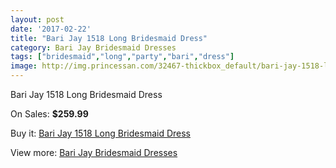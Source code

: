 ```yaml
---
layout: post
date: '2017-02-22'
title: "Bari Jay 1518 Long Bridesmaid Dress"
category: Bari Jay Bridesmaid Dresses
tags: ["bridesmaid","long","party","bari","dress"]
image: http://img.princessan.com/32467-thickbox_default/bari-jay-1518-long-bridesmaid-dress.jpg
---
```

Bari Jay 1518 Long Bridesmaid Dress

On Sales: **$259.99**
<a href="https://www.princessan.com/en/14896-bari-jay-1518-long-bridesmaid-dress.html"><amp-img layout="responsive" width="600" height="600" src="//img.princessan.com/32467-thickbox_default/bari-jay-1518-long-bridesmaid-dress.jpg" alt="Bari Jay 1518 Long Bridesmaid Dress 0" /></a>
<a href="https://www.princessan.com/en/14896-bari-jay-1518-long-bridesmaid-dress.html"><amp-img layout="responsive" width="600" height="600" src="//img.princessan.com/32468-thickbox_default/bari-jay-1518-long-bridesmaid-dress.jpg" alt="Bari Jay 1518 Long Bridesmaid Dress 1" /></a>

Buy it: [Bari Jay 1518 Long Bridesmaid Dress](https://www.princessan.com/en/14896-bari-jay-1518-long-bridesmaid-dress.html "Bari Jay 1518 Long Bridesmaid Dress")

View more: [Bari Jay Bridesmaid Dresses](https://www.princessan.com/en/109- "Bari Jay Bridesmaid Dresses")